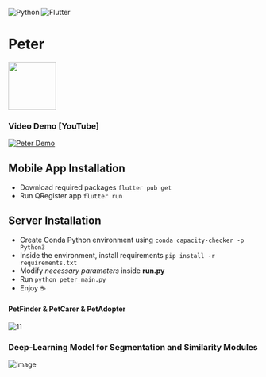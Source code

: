![Python](https://img.shields.io/badge/python-3670A0?style=for-the-badge&logo=python&logoColor=ffdd54) <img alt="Flutter" src="https://img.shields.io/badge/Flutter%20-%2302569B.svg?&style=for-the-badge&logo=Flutter&logoColor=white" />



# Peter
<img src="https://user-images.githubusercontent.com/69303698/161823151-ca05bec5-ba67-40e9-8b80-4e09f9c86447.png" width="96">

### Video Demo [YouTube]
[![Peter Demo](https://img.youtube.com/vi/OapeyNLWvjo/0.jpg)](https://www.youtube.com/watch?v=OapeyNLWvjo)

## Mobile App Installation

- Download required packages
```flutter pub get```
- Run QRegister app
```flutter run```


## Server Installation

- Create Conda Python environment using ```conda capacity-checker -p Python3```
- Inside the environment, install requirements ```pip install -r requirements.txt```
- Modify _necessary parameters_ inside **run.py**
- Run ```python peter_main.py```
- Enjoy ☕️


#### PetFinder & PetCarer & PetAdopter


![11](https://user-images.githubusercontent.com/69303698/161823311-94ea9c75-b420-4094-8cbe-e2a19ed6896d.jpeg)

### Deep-Learning Model for Segmentation and Similarity Modules
![image](https://user-images.githubusercontent.com/69303698/161826774-62057b11-b037-4bc4-853a-de8d783d72e1.png)


